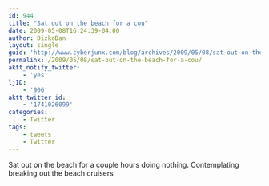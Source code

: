 ```yaml
---
id: 944
title: "Sat out on the beach for a cou"
date: 2009-05-08T16:24:39-04:00
author: DizkoDan
layout: single
guid: 'http://www.cyberjunx.com/blog/archives/2009/05/08/sat-out-on-the-beach-for-a-cou/'
permalink: /2009/05/08/sat-out-on-the-beach-for-a-cou/
aktt_notify_twitter:
    - 'yes'
ljID:
    - '906'
aktt_twitter_id:
    - '1741026099'
categories:
    - Twitter
tags:
    - tweets
    - Twitter
---
```


Sat out on the beach for a couple hours doing nothing. Contemplating breaking out the beach cruisers